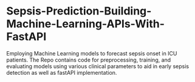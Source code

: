 # Sepsis-Prediction-Building-Machine-Learning-APIs-With-FastAPI
Employing Machine Learning models to forecast sepsis onset in ICU patients. The Repo contains code for preprocessing, training, and evaluating models using various clinical parameters to aid in early sepsis detection as well as fastAPI implementation.
